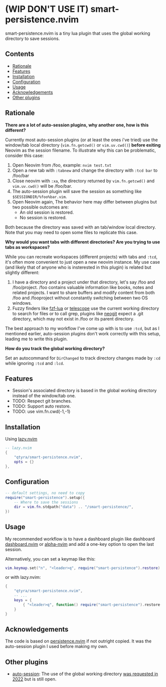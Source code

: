 # (WIP DON'T USE IT) smart-persistence.nvim

smart-persistence.nvim is a tiny lua plugin that uses the global working directory to save sessions.

## Contents

- [Rationale](#rationale)
- [Features](#features)
- [Installation](#installation)
- [Configuration](#configuration)
- [Usage](#usage)
- [Acknowledgements](#acknowledgements)
- [Other plugins](#other-plugins)

## Rationale

**There are a lot of auto-session plugins, why another one, how is this different?**

Currently most auto-session plugins (or at least the ones i've tried) use the window/tab local directory (`vim.fn.getcwd()` or `vim.uv.cwd()`) **before exiting** Neovim as the session filename. To illustrate why this can be problematic, consider this case:

1. Open Neovim from /foo, example: `nvim test.txt`
2. Open a new tab with `:tabnew` and change the directory with `:tcd bar` to /foo/bar
3. Close neovim with `:xa`, the directory returned by `vim.fn.getcwd()` and `vim.uv.cwd()` will be /foo/bar.
4. The auto-session plugin will save the session as something like `$SESSIONDIR/%foo%bar.vim`.
5. Open Neovim again, The behavior here may differ between plugins but two possible outcomes are:
    - An old session is restored.
    - No session is restored.

Both because the directory was saved with an tab/window local directory. Note that you may need to open some files to replicate this case.

**Why would you want tabs with different directories? Are you trying to use tabs as workspaces?**

While you can recreate workspaces (different projects) with tabs and `:tcd`, it's often more convenient to just open a new neovim instance. My use case (and likely that of anyone who is insterested in this plugin) is related but slightly different:

1. I have a directory and a project under that directory, let's say /foo and /foo/project. /foo contains valuable information like books, notes and related projects. I want to share buffers and modify content from both /foo and /fooproject without constantly switching between two OS windows.
2. Fuzzy finders like [fzf-lua](https://github.com/ibhagwan/fzf-lua) or [telescope](https://github.com/nvim-telescope/telescope.nvim) use the current working directory to search for files or to call grep, plugins like [neogit](https://github.com/NeogitOrg/neogit) expect a .git directory, which may not exist in /foo or its parent directory.

The best approach to my workflow I've come up with is to use `:tcd`, but as I mentioned earlier, auto-session plugins don't work correctly with this setup, leading me to write this plugin.

**How do you track the global working directory?**

Set an autocommand for `DirChanged` to track directory changes made by `:cd` while ignoring `:tcd` and `:lcd`.

## Features
- Session's associated directory is based in the global working directory instead of the window/tab one.
- TODO: Respect git branches.
- TODO: Support auto restore.
- TODO: use vim.fn.cwd(-1,-1)

## Installation

Using [lazy.nvim](https://github.com/folke/lazy.nvim)

```lua
-- lazy.nvim
{
    "qtyra/smart-persistence.nvim",
    opts = {}
},
```

## Configuration

```lua
-- default settings, no need to copy
require("smart-persistence").setup({
    -- Where to save the sessions
    dir = vim.fn.stdpath("data") .. "/smart-persistence/",
})
```

## Usage

My recommended workflow is to have a dashboard plugin like dashboard [dashboard.nvim](https://github.com/nvimdev/dashboard-nvim) or [alpha-nvim](https://github.com/goolord/alpha-nvim) and add a one-key option to open the last session.

Alternatively, you can set a keymap like this:

```lua
vim.keymap.set("n", "<leader>q", require("smart-persistence").restore)
```

or with lazy.nvim:

```lua
{
    "qtyra/smart-persistence.nvim",
    -- ...
    keys = {
        { "<leader>q", function() require("smart-persistence").restore() end },
    }
}
```

## Acknowledgements

The code is based on [persistence.nvim](https://github.com/folke/persistence.nvim) if not outright copied. It was the auto-session plugin I used before making my own.

## Other plugins

- [auto-session](https://github.com/rmagatti/auto-session): The use of the global working directory [was requested in 2022](https://github.com/rmagatti/auto-session/issues/189) but is still open.
